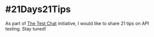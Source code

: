 # #21Days21Tips
As part of [The Test Chat](https://www.linkedin.com/company/thetestchat/posts/?feedView=all) initiative, I would like to share 21 tips on API testing. Stay tuned!
